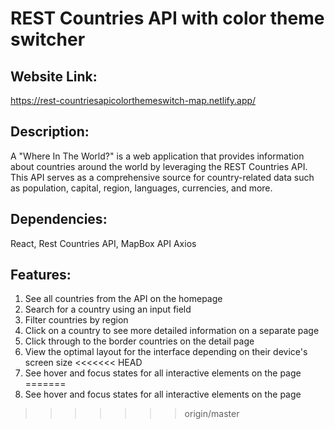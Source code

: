 # REST Countries API with color theme switcher

## Website Link:
https://rest-countriesapicolorthemeswitch-map.netlify.app/

## Description:
A "Where In The World?" is a web application that provides information about countries around the world by leveraging the REST Countries API. This API serves as a comprehensive source for country-related data such as population, capital, region, languages, currencies, and more. 

## Dependencies:
React, Rest Countries API, MapBox API Axios


## Features:
1. See all countries from the API on the homepage
2. Search for a country using an input field
3. Filter countries by region
4. Click on a country to see more detailed information on a separate page
5. Click through to the border countries on the detail page
6. View the optimal layout for the interface depending on their device's screen size
<<<<<<< HEAD
7. See hover and focus states for all interactive elements on the page
=======
7. See hover and focus states for all interactive elements on the page

>>>>>>> origin/master
